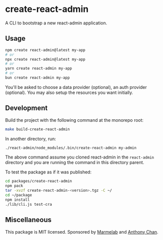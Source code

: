 # create-react-admin

A CLI to bootstrap a new react-admin application.

## Usage

```sh
npm create react-admin@latest my-app
# or
npx create react-admin@latest my-app
# or
yarn create react-admin my-app
# or
bun create react-admin my-app
```

You'll be asked to choose a data provider (optional), an auth provider (optional). You may also setup the resources you want initially.

## Development

Build the project with the following command at the monorepo root:

```sh
make build-create-react-admin
```

In another directory, run:

```sh
./react-admin/node_modules/.bin/create-react-admin my-admin
```

The above command assume you cloned react-admin in the `react-admin` directory and you are running the command in this directory parent.

To test the package as if it was published:

```sh
cd packages/create-react-admin
npm pack
tar -xvzf create-react-admin-<version>.tgz -C ~/
cd ~/package
npm install
./lib/cli.js test-cra
```

## Miscellaneous

This package is MIT licensed. Sponsored by [Marmelab](https://marmelab.com) and [Anthony Chan](https://github.com/ckanthony).